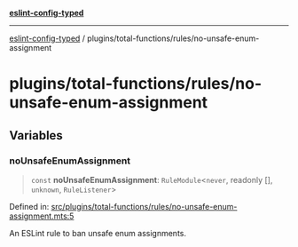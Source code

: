 [**eslint-config-typed**](../../../README.md)

***

[eslint-config-typed](../../../README.md) / plugins/total-functions/rules/no-unsafe-enum-assignment

# plugins/total-functions/rules/no-unsafe-enum-assignment

## Variables

### noUnsafeEnumAssignment

> `const` **noUnsafeEnumAssignment**: `RuleModule`\<`never`, readonly \[\], `unknown`, `RuleListener`\>

Defined in: [src/plugins/total-functions/rules/no-unsafe-enum-assignment.mts:5](https://github.com/noshiro-pf/eslint-config-typed/blob/main/src/plugins/total-functions/rules/no-unsafe-enum-assignment.mts#L5)

An ESLint rule to ban unsafe enum assignments.
